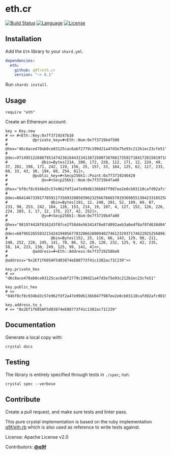 # eth.cr

[![Build Status](https://img.shields.io/github/workflow/status/q9f/eth.cr/Crystal)](https://github.com/q9f/eth.cr/actions)
[![Language](https://img.shields.io/github/languages/top/q9f/eth.cr?color=black)](https://github.com/q9f/eth.cr/search?l=crystal)
[![License](https://img.shields.io/github/license/q9f/eth.cr.svg?color=black)](LICENSE)

## Installation

Add the `Eth` library to your `shard.yml`.

```yaml
dependencies:
  eth:
    github: q9f/eth.cr
    version: "~> 0.1"
```

Run `shards install`.

## Usage

```crystal
require "eth"
```

Create an Ethereum account:

```crystal
key = Key.new
# => #<Eth::Key:0x7f3719247b10
#           @private_key=#<Eth::Num:0x7f3719b4f500
#               @hex="d6c8ace470ab0ce03125cac6abf2779c199d21a47d3e75e93c212b1ec23cfe51",
#               @dec=97149512268879514742361644313413872500736768173592718417281501971026009718353,
#               @bin=Bytes[214, 200, 172, 228, 112, 171, 12, 224, 49, 37, 202, 198, 171, 242, 119, 156, 25, 157, 33, 164, 125, 62, 117, 233, 60, 33, 43, 30, 194, 60, 254, 81]>,
#           @public_key=#<Secp256k1::Point:0x7f3719246420
#               @x=#<Secp256k1::Num:0x7f3719b4fa40
#                   @hex="bf0cf8c934bd3c57e962fdf2a47e99d6136b047f987ee2e0cb03110cafd92afc",
#                   @dec=86414673301778591173569328850396232566766657919369855130423318525027519376124,
#                   @bin=Bytes[191, 12, 248, 201, 52, 189, 60, 87, 233, 98, 253, 242, 164, 126, 153, 214, 19, 107, 4, 127, 152, 126, 226, 224, 203, 3, 17, 12, 175, 217, 42, 252]>,
#               @y=#<Secp256k1::Num:0x7f3719b4fa00
#                   @hex="981974428f8162d3f8fce2f58d4e56341478e87d092aeb3a0edf8af97d638d04",
#                   @dec=68796526558321542419405677832866288094027461232937174622925256896107946151172,
#                   @bin=Bytes[152, 25, 116, 66, 143, 129, 98, 211, 248, 252, 226, 245, 141, 78, 86, 52, 20, 120, 232, 125, 9, 42, 235, 58, 14, 223, 138, 249, 125, 99, 141, 4]>>,
#           @address=#<Eth::Address:0x7f3719258be0
#               @address="0x2Ef1f605AF5d03874eE88773f41c1382ac71C239">>

key.private_hex
# => "d6c8ace470ab0ce03125cac6abf2779c199d21a47d3e75e93c212b1ec23cfe51"

key.public_hex
# => "04bf0cf8c934bd3c57e962fdf2a47e99d6136b047f987ee2e0cb03110cafd92afc981974428f8162d3f8fce2f58d4e56341478e87d092aeb3a0edf8af97d638d04"

key.address.to_s
# => "0x2Ef1f605AF5d03874eE88773f41c1382ac71C239"
```

## Documentation

Generate a local copy with:

```shell
crystal docs
```

## Testing

The library is entirely specified through tests in `./spec`; run:

```shell
crystal spec --verbose
```

## Contribute

Create a pull request, and make sure tests and linter pass.

This pure crystal implementation is based on the ruby implementation [q9f/eth.rb](https://github.com/q9f/eth.rb) which is also used as reference to write tests against.

License: Apache License v2.0

Contributors: [**@q9f**](https://github.com/q9f/)
